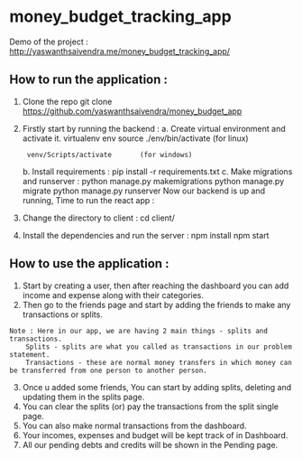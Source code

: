 # money_budget_tracking_app

Demo of the project :  http://yaswanthsaivendra.me/money_budget_tracking_app/

## How to run the application : 

1. Clone the repo
	git clone https://github.com/yaswanthsaivendra/money_budget_app
2. Firstly start by running the backend : 
	a. Create virtual environment and activate it.
		virtualenv env
		source ./env/bin/activate 	(for linux)

		venv/Scripts/activate 		(for windows)
	b. Install requirements : 
		pip install -r requirements.txt
	c. Make migrations and runserver : 
		python manage.py makemigrations
		python manage.py migrate
		python manage.py runserver
Now our backend is up and running, Time to run the react app : 

3.  Change the directory to client : 
	cd client/
4. Install the dependencies and run the server : 
	npm install
	npm start

## How to use the application : 

1. Start by creating a user, then after reaching the dashboard you can add income and expense along with their categories. 
2. Then go to the friends page and start by adding the friends to make any transactions or splits. 
```
Note : Here in our app, we are having 2 main things - splits and transactions.
	Splits - splits are what you called as transactions in our problem statement.
	Transactions - these are normal money transfers in which money can be transferred from one person to another person.
```
3. Once u added some friends, You can start by adding splits, deleting and updating them in the splits page.
4. You can clear the splits (or) pay the transactions from the split single page.
5. You can also make normal transactions from the dashboard.
6. Your incomes, expenses and budget will be kept track of in Dashboard.
7. All our pending debts and credits will be shown in the Pending page.
